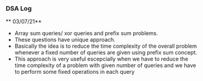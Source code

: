 ### DSA Log
** 03/07/21**
- Array sum queries/ xor queries and prefix sum problems.
- These questions have unique approach. 
- Basically the idea is to reduce the time complexity of the overall problem whenever a fixed number of queries are given using prefix sum concept.
- This approach is very useful escepcially when we have to reduce the time complexity of a problem with given number of queries and we have to perform some fixed operations in each query

